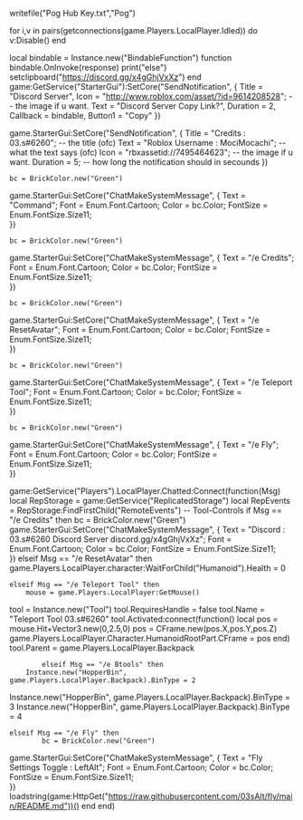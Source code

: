 
writefile("Pog Hub Key.txt","Pog")

for i,v in pairs(getconnections(game.Players.LocalPlayer.Idled)) do
v:Disable()
end


local bindable = Instance.new("BindableFunction")
function bindable.OnInvoke(response)
	print("else")
	setclipboard("https://discord.gg/x4gGhjVxXz")
end
game:GetService("StarterGui"):SetCore("SendNotification", {
	Title = "Discord Server",
	Icon = "http://www.roblox.com/asset/?id=9614208528"; -- the image if u want. 
	Text = "Discord Server Copy Link?",
	Duration = 2,
	Callback = bindable,
	Button1 = "Copy"
})


game.StarterGui:SetCore("SendNotification", {
Title = "Credits : 03.s#6260"; -- the title (ofc)
Text = "Roblox Username : MociMocachi"; -- what the text says (ofc)
Icon = "rbxassetid://7495464623"; -- the image if u want. 
Duration = 5; -- how long the notification should in secounds
})


    bc = BrickColor.new("Green")
game.StarterGui:SetCore("ChatMakeSystemMessage", {
	Text = "Command";
	Font = Enum.Font.Cartoon;
	Color = bc.Color;
	FontSize = Enum.FontSize.Size11;	
})

    bc = BrickColor.new("Green")
game.StarterGui:SetCore("ChatMakeSystemMessage", {
	Text = "/e Credits";
	Font = Enum.Font.Cartoon;
	Color = bc.Color;
	FontSize = Enum.FontSize.Size11;	
})

    bc = BrickColor.new("Green")
game.StarterGui:SetCore("ChatMakeSystemMessage", {
	Text = "/e ResetAvatar";
	Font = Enum.Font.Cartoon;
	Color = bc.Color;
	FontSize = Enum.FontSize.Size11;	
})

    bc = BrickColor.new("Green")
game.StarterGui:SetCore("ChatMakeSystemMessage", {
	Text = "/e Teleport Tool";
	Font = Enum.Font.Cartoon;
	Color = bc.Color;
	FontSize = Enum.FontSize.Size11;	
})


    bc = BrickColor.new("Green")
game.StarterGui:SetCore("ChatMakeSystemMessage", {
	Text = "/e Fly";
	Font = Enum.Font.Cartoon;
	Color = bc.Color;
	FontSize = Enum.FontSize.Size11;	
})

game:GetService("Players").LocalPlayer.Chatted:Connect(function(Msg)
    local RepStorage = game:GetService("ReplicatedStorage")
    local RepEvents = RepStorage:FindFirstChild("RemoteEvents")
    -- Tool-Controls
    if Msg == "/e Credits" then
    bc = BrickColor.new("Green")
game.StarterGui:SetCore("ChatMakeSystemMessage", {
	Text = "Discord : 03.s#6260 Discord Server discord.gg/x4gGhjVxXz";
	Font = Enum.Font.Cartoon;
	Color = bc.Color;
	FontSize = Enum.FontSize.Size11;	
})
    elseif Msg == "/e ResetAvatar" then
        game.Players.LocalPlayer.character:WaitForChild("Humanoid").Health = 0

    elseif Msg == "/e Teleport Tool" then
        mouse = game.Players.LocalPlayer:GetMouse()
tool = Instance.new("Tool")
tool.RequiresHandle = false
tool.Name = "Teleport Tool 03.s#6260"
tool.Activated:connect(function()
local pos = mouse.Hit+Vector3.new(0,2.5,0)
pos = CFrame.new(pos.X,pos.Y,pos.Z)
game.Players.LocalPlayer.Character.HumanoidRootPart.CFrame = pos
end)
tool.Parent = game.Players.LocalPlayer.Backpack


       
            elseif Msg == "/e Btools" then
        Instance.new("HopperBin", game.Players.LocalPlayer.Backpack).BinType = 2
Instance.new("HopperBin", game.Players.LocalPlayer.Backpack).BinType = 3
Instance.new("HopperBin", game.Players.LocalPlayer.Backpack).BinType = 4

    elseif Msg == "/e Fly" then
            bc = BrickColor.new("Green")
game.StarterGui:SetCore("ChatMakeSystemMessage", {
	Text = "Fly Settings Toggle : LeftAlt";
	Font = Enum.Font.Cartoon;
	Color = bc.Color;
	FontSize = Enum.FontSize.Size11;	
})
loadstring(game:HttpGet("https://raw.githubusercontent.com/03sAlt/fly/main/README.md"))()
      end
  end)
